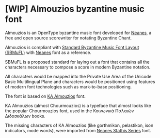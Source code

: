 # [WIP] Almouzios byzantine music font

Almouzios is an OpenType byzantine music font developed for [Neanes](https://neanes.github.io/neanes/), a free and open source scorewriter for notating Byzantine Chant.

Almouzios is compliant with [Standard Byzantine Music Font Layout (SBMuFL)](https://neanes.github.io/sbmufl/) with [Neanes](https://github.com/neanes/sbmufl/blob/master/sources/Neanes.sfd) font as a reference.

SBMuFL is a proposed standard for laying out a font that contains all the characters necessary to compose a score in modern Byzantine notation.

All characters would be mapped into the Private Use Area of the Unicode Basic Multilingual Plane and characters would be positioned using features of modern font technologies such as mark-to-base positioning.

The font is based on [KA Almouzios](https://github.com/t-bullock/KA-Almouzios) font.

KA Almouzios (almost Chourmouzios) is a typeface that almost looks like the popular Chourmouzios font, used in the Κοινωνικά Παλαιών Διδασκάλων books.

The missing characters of KA Almouzios (like gorthmikon, pelastikon, ison indicators, mode words), were imported from [Neanes Stathis Series](https://github.com/neanes/neanes-StathisSeriesFont) font.